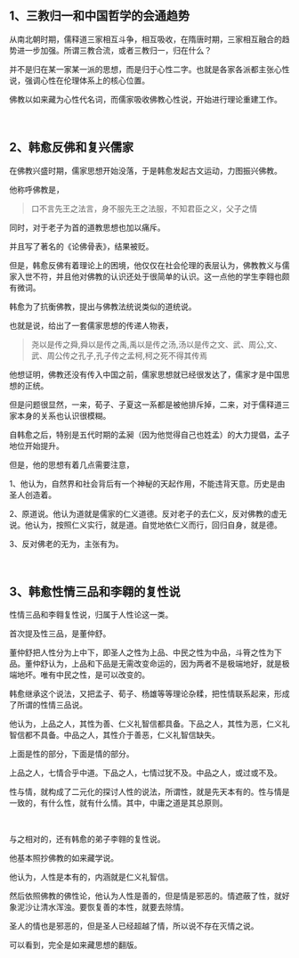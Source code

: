 <h2>1、三教归一和中国哲学的会通趋势</h2><p>从南北朝时期，儒释道三家相互斗争，相互吸收，在隋唐时期，三家相互融合的趋势进一步加强。所谓三教合流，或者三教归一，归在什么？</p><p>并不是归在某一家某一派的思想，而是归于心性二字。也就是各家各派都主张心性说，强调心性在伦理体系上的核心位置。</p><p>佛教以如来藏为心性代名词，而儒家吸收佛教心性说，开始进行理论重建工作。</p><p class="ztext-empty-paragraph"><br/></p><h2>2、韩愈反佛和复兴儒家</h2><p>在佛教兴盛时期，儒家思想开始没落，于是韩愈发起古文运动，力图振兴佛教。</p><p>他称呼佛教是，</p><blockquote>口不言先王之法言，身不服先王之法服，不知君臣之义，父子之情</blockquote><p>同时，对于老子为首的道教思想也加以痛斥。</p><p>并且写了著名的《论佛骨表》，结果被贬。</p><p>但是，韩愈反佛有着理论上的困境，他仅仅在社会伦理的表层认为，佛教教义与儒家入世不符，并且他对佛教的认识还处于很简单的认识。这一点他的学生李翱也颇有微词。</p><p>韩愈为了抗衡佛教，提出与佛教法统说类似的道统说。</p><p>也就是说，给出了一套儒家思想的传递人物表，</p><blockquote>尧以是传之舜,舜以是传之禹,禹以是传之汤,汤以是传之文、武、周公,文、武、周公传之孔子,孔子传之孟柯,柯之死不得其传焉</blockquote><p>他想证明，佛教还没有传入中国之前，儒家思想就已经很发达了，儒家才是中国思想的正统。</p><p>但是问题很显然，一来，荀子、子夏这一系都是被他排斥掉，二来，对于儒释道三家本身的关系也认识很模糊。</p><p>自韩愈之后，特别是五代时期的孟昶（因为他觉得自己也姓孟）的大力提倡，孟子地位开始提升。</p><p>但是，他的思想有着几点需要注意，</p><p>1、他认为，自然界和社会背后有一个神秘的天起作用，不能违背天意。历史是由圣人创造着。</p><p>2、原道说。他认为道就是儒家的仁义道德。反对老子的去仁义，反对佛教的虚无说。他认为，按照仁义实行，就是道。自觉地依仁义而行，回归自身，就是德。</p><p>3、反对佛老的无为，主张有为。</p><p class="ztext-empty-paragraph"><br/></p><h2>3、韩愈性情三品和李翱的复性说</h2><p>性情三品和李翱复性说，归属于人性论这一类。</p><p>首次提及性三品，是董仲舒。</p><p>董仲舒把人性分为上中下，即圣人之性为上品、中民之性为中品，斗筲之性为下品。董仲舒认为，上品和下品是无需改变命运的，因为两者不是极端地好，就是极端地坏。唯有中民之性，是可以改变的。</p><p>韩愈继承这个说法，又把孟子、荀子、杨雄等等理论杂糅，把性情联系起来，形成了所谓的性情三品说。</p><p>他认为，上品之人，其性为善、仁义礼智信都具备。下品之人，其性为恶，仁义礼智信都不具备。中品之人，其性介于善恶，仁义礼智信缺失。</p><p>上面是性的部分，下面是情的部分。</p><p>上品之人，七情合乎中道。下品之人，七情过犹不及。中品之人，或过或不及。</p><p>性与情，就构成了二元化的探讨人性的说法，所谓性，就是先天本有的。性与情是一致的，有什么性，就有什么情。其中，中庸之道是其总原则。</p><p class="ztext-empty-paragraph"><br/></p><p>与之相对的，还有韩愈的弟子李翱的复性说。</p><p>他基本照抄佛教的如来藏学说。</p><p>他认为，人性是本有的，内涵就是仁义礼智信。</p><p>然后依照佛教的佛性论，他认为人性是善的，但是情是邪恶的。情遮蔽了性，就好象泥沙让清水浑浊。要恢复善的本性，就要去除情。</p><p>圣人的情也是邪恶的，但是圣人已经超越了情，所以说不存在灭情之说。</p><p>可以看到，完全是如来藏思想的翻版。</p><p></p>